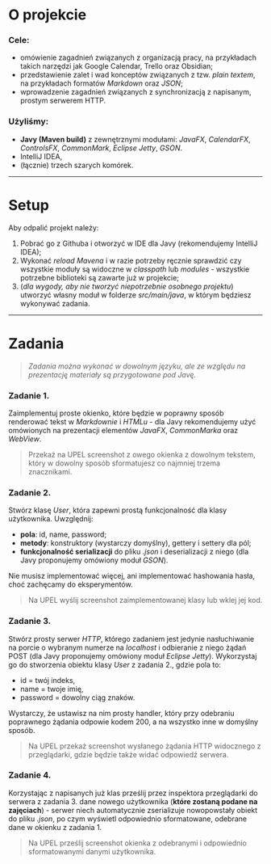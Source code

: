 # O projekcie

### Cele:
- omówienie zagadnień związanych z organizacją pracy, na przykładach takich narzędzi jak Google Calendar, Trello oraz Obsidian;
- przedstawienie zalet i wad konceptów związanych z tzw. *plain textem*, na przykładach formatów *Markdown* oraz *JSON*;
- wprowadzenie zagadnień związanych z synchronizacją z napisanym, prostym serwerem HTTP.

### Użyliśmy:
- **Javy (Maven build)** z zewnętrznymi modułami: *JavaFX*, *CalendarFX*, *ControlsFX*, *CommonMark*, *Eclipse Jetty*, *GSON*.
- IntelliJ IDEA,
- (łącznie) trzech szarych komórek.
___
# Setup

Aby odpalić projekt należy:

1. Pobrać go z Githuba i otworzyć w IDE dla Javy (rekomendujemy IntelliJ IDEA);
2. Wykonać *reload Mavena* i w razie potrzeby ręcznie sprawdzić czy wszystkie moduły są widoczne w *classpath* lub *modules* - wszystkie potrzebne biblioteki są zawarte już w projekcie;
3. (*dla wygody, aby nie tworzyć niepotrzebnie osobnego projektu*) utworzyć własny moduł w folderze *src/main/java*, w którym będziesz wykonywać zadania.

___
# Zadania

>*Zadania można wykonać w dowolnym języku, ale ze względu na prezentację materiały są przygotowane pod Javę.*

### Zadanie 1.  

Zaimplementuj proste okienko, które będzie w poprawny sposób renderować tekst w *Markdownie* i *HTMLu* - dla Javy rekomendujemy użyć omówionych na prezentacji elementów *JavaFX*, *CommonMarka* oraz *WebView*.

>Przekaż na UPEL screenshot z owego okienka z dowolnym tekstem, który w dowolny sposób sformatujesz co najmniej trzema znacznikami.

### Zadanie 2.

Stwórz klasę *User*, która zapewni prostą funkcjonalność dla klasy użytkownika. Uwzględnij:
- **pola**: id, name, password; 
- **metody**: konstruktory (wystarczy domyślny), gettery i settery dla pól;
- **funkcjonalność serializacji** do pliku *.json* i deserializacji z niego (dla Javy proponujemy omówiony moduł *GSON*).

Nie musisz implementować więcej, ani implementować hashowania hasła, choć zachęcamy do eksperymentów.

>Na UPEL wyślij screenshot zaimplementowanej klasy lub wklej jej kod.

### Zadanie 3. 

Stwórz prosty serwer *HTTP*, którego zadaniem jest jedynie nasłuchiwanie na porcie o wybranym numerze na *localhost* i odbieranie z niego żądań POST (dla Javy proponujemy omówiony moduł *Eclipse Jetty*). Wykorzystaj go do stworzenia obiektu klasy *User* z zadania 2., gdzie pola to:
- id = twój indeks, 
- name = twoje imię, 
- password = dowolny ciąg znaków. 

Wystarczy, że ustawisz na nim prosty handler, który przy odebraniu poprawnego żądania odpowie kodem 200, a na wszystko inne w domyślny sposób.

>Na UPEL przekaż screenshot wysłanego żądania HTTP widocznego z przeglądarki, gdzie będzie także widać odpowiedź serwera.

### Zadanie 4.

Korzystając z napisanych już klas prześlij przez inspektora przeglądarki do serwera z zadania 3. dane nowego użytkownika (**które zostaną podane na zajęciach**) - serwer niech automatycznie zserializuje nowopowstały obiekt do pliku *.json*, po czym wyświetl odpowiednio sformatowane, odebrane dane w okienku z zadania 1.

>Na UPEL prześlij screenshot okienka z odebranymi i odpowiednio sformatowanymi danymi użytkownika.
